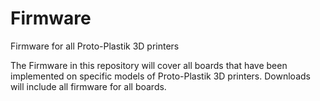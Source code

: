 # Firmware
Firmware for all Proto-Plastik 3D printers

The Firmware in this repository will cover all boards that have been implemented on specific models of Proto-Plastik 3D printers. 
Downloads will include all firmware for all boards.
